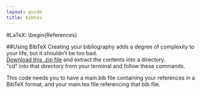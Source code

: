 ```yaml
---
layout: guide
title: bibtex
---
```

#LaTeX: \begin{References}

##Using BibTeX
Creating your bibliography adds a degree of complexity to your life, but it shouldn't be too bad.  
[Download this .zip file](/files/latex/BibExample.zip) and extract the contents into a directory.  
"cd" into that directory from your terminal and follow these commands.  
<script src="https://gist.github.com/1889756.js?file=cmdline.bash"></script>  
This code needs you to have a main.bib file containing your references in a BibTeX format, and your main.tex file referencing that bib file.